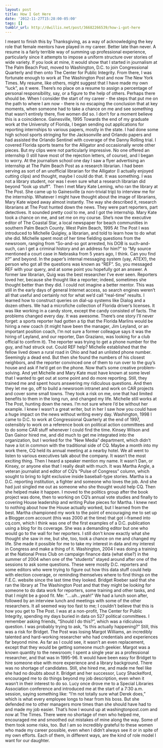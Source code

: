 ```yaml
---
layout: post
title: How I Got Here
date: '2012-11-27T15:28:00-05:00'
tags: []
tumblr_url: http://dwillis.net/post/36682266539/how-i-got-here
---
```

I meant to finish this by Thanksgiving, as a way of acknowledging the key role that female mentors have played in my career. Better late than never.
A resume is a fairly terrible way of summing up professional experience, particularly since it attempts to impose a uniform structure over stories of wide variety. If you look at mine, it would show that I started in journalism at The Palm Beach Post, moved to Washington, D.C. to join Congressional Quarterly and then onto The Center for Public Integrity. From there, I was fortunate enough to work at The Washington Post and now The New York Times.
My resume, like others, might suggest that I have made my own “luck”, as it were. There’s no place on a resume to assign a percentage of personal responsibility, say, or a figure to the help of others. Perhaps there should be. When I consider the start of my career - the steps that put me on the path to where I am now - there is no escaping the conclusion that at key moments, when someone had to take a chance on me and see something that wasn’t entirely there, five women did so. I don’t for a moment believe this is a coincidence.
Gainesville, 1995
Towards the end of my graduate work at the University of Florida, I began sending out applications for reporting internships to various papers, mostly in the state. I had done some high school sports stringing for the Jacksonville and Orlando papers and had assisted the Orlando Sentinel with coverage of the Danny Rolling trial. I covered Florida sports teams for the Alligator and occasionally wrote other pieces. But my clips were not particularly impressive. No one offered an internship (I still have most of the rejection letters, of course), and I began to worry.
At the journalism school one day I saw a flyer advertising an internship at The Palm Beach Post as a research librarian. I had been serving as sort of an unofficial librarian for the Alligator (I actually enjoyed cutting clips) and thought, maybe I could do that. It was something. I was not a library student, nor was I even sure what a research librarian did beyond “look up stuff”. 
Then I met Mary Kate Leming, who ran the library at The Post. She came up to Gainesville (a non-trivial trip) to interview me for the internship. Whatever I might have thought about the image of librarians, Mary Kate wiped away almost instantly. The way she described it, research librarians at The Post hunted down the news. They were part reporters, part detectives. It sounded pretty cool to me, and I got the internship.
Mary Kate took a chance on me, and set me on my course. She’s now the executive editor of The Coastal Star, a local newspaper for beach communities in southern Palm Beach County.
West Palm Beach, 1995
At The Post I was introduced to Michelle Quigley, a librarian, and told to learn how to do what she did. Michelle spent most of her time fielding questions from the newsroom, ranging from “So-and-so got arrested, his DOB is such-and-such, can I get a criminal history and an address for him?” to “My source mentioned a court case in Nebraska from 5 years ago, I think. Can you find it?” and beyond. In the paper’s internal messaging system (yay, ATEX!), the person who got all the questions was known as “REF”. So, you messaged REF with your query, and at some point you hopefully got an answer.
A former law librarian, Quig was the best researcher I’ve ever seen. Reporters loved her, because she thought like a reporter; indeed, sometimes she thought better than they did. I could not imagine a better mentor. This was still in the early days of general Internet access, so search engines weren’t all that useful and certainly not for what we’d call “real-time” results. I learned how to construct queries on dial-up systems like Dialog and a dozen others. We had a microfiche collection of Florida driver’s licenses. It was like working in a candy store, except the candy consisted of facts. The problems changed every day. It was awesome.
There’s one story I’ll never forget: a sports reporter had gotten a tip that the Florida Marlins would be hiring a new coach (it might have been the manager, Jim Leyland, or an important position coach, I’m not sure a former colleague says it was the hiring of Leyland, and our reporter, Dan Graziano, was looking for a club official to confirm it). The reporter was trying to get a phone number for the guy, and had struck out. Could REF help? Michelle established that the fellow lived down a rural road in Ohio and had an unlisted phone number. Seemingly a dead end. But then she found the numbers of his closest neighbors, and the reporter convinced one of them to run over to the guy’s house and ask if he’d get on the phone. Now that’s some creative problem-solving.
And yet Michelle and Mary Kate must have known at some level that I wanted to get out at some point and do more reporting. Still, they trained me and spent hours answering my ridiculous questions. And then they let me go, off to build a newsroom intranet and work on CAR projects and cover some small towns. They took a risk on me, one that had limited benefits to them in the long run, and changed my life.
Michelle still works at The Post, hunting down the news. I’m not sure where I’d be without her example. I knew I wasn’t a great writer, but in her I saw how you could have a huge impact on the news without writing every day.
Washington, 1998
I came to D.C. to work at Congressional Quarterly at the end of 1997, ostensibly to work on a reference book on political action committees and to do some CAR stuff whenever I could find the time. Kinsey Wilson and Dan Gainor hired me, and did much to get me integrated into the organization, but I worked for the “New Media” department, which didn’t have a lot in common with the traditional side of CQ. Maybe a month into my work there, CQ held its annual meeting at a nearby hotel. We all went to listen to various executives talk about the company. It wasn’t the most exciting thing.
Then I heard a speaker mention my name. It wasn’t Dan, or Kinsey, or anyone else that I really dealt with much. It was Martha Angle, a veteran journalist and editor of CQ’s “Pulse of Congress” column, which sought to bring to light exclusive inside baseball-type stories. Martha is a D.C. reporting institution, a fighter and someone who loves the job. And she had just singled me out as someone who she thought would help CQ. Then she helped make it happen.
I moved to the politics group after the book project was done, then to working on CQ’s annual vote studies and finally to covering House leadership and writing Pulse pieces for Martha. I knew next to nothing about how the House actually worked, but I learned from the best. Martha championed my work to the point of encouraging me to set up a Blogger.com account (this was 2000 at the time) that got i-framed into cq.com, which I think was one of the first examples of a D.C. publication using a blog for its coverage. She was a demanding editor but one who would go to the wall for her reporters. I still don’t know exactly what she thought she saw in me, but she, too, took a chance on me and changed my life. She made it possible for me to take my interest in data and my interest in Congress and make a thing of it.
Washington, 2004
I was doing a training at the National Press Club on campaign finance data (what else?) in the summer of 2004 when one of the “students” stayed around after one of the sessions to ask some questions. These were mostly D.C. reporters and some editors who were trying to figure out how this data stuff could help with election coverage, or reminding themselves where to find things on the F.E.C. website since the last time they looked.
Bridget Roeber said that she ran the library at The Washington Post and that they might be looking for someone to do data work for reporters, some training and other tasks, and that I might be a good fit. Me: “….uh…yeah!” We had a lunch soon after, followed by an interview lunch and meetings with some of the other researchers. It all seemed way too fast to me; I couldn’t believe that this is how you get to The Post. I was at a non-profit, The Center for Public Integrity, spending my days buried in data on 527 political committees. I remember asking friends, “Should I do this?”, which was a ridiculous question. I was probably trying to ask, “Is this actually happening?”
Still, this was a risk for Bridget. The Post was losing Margot Williams, an incredibly talented and hard-working researcher who had credentials and experiences far beyond mine. As far as I could see, it wasn’t an even replacement, except that they would be getting someone much geekier. Margot was a known quantity to the newsroom; I spent a single year as a professional researcher, and that was in 1995-96. It would have been easy for Bridget to hire someone else with more experience and a library background. There was no shortage of candidates. Still, she hired me, and made me feel like she had no doubts about it.
Bridget and her successor, Lucy Shackelford, encouraged me to do things beyond my job description, even when it wasn’t in their interest to do so. Lucy once drove me to a Special Libraries Association conference and introduced me at the start of a 7:30 a.m. session, saying something like: “I’m not totally sure what Derek does,” which is what every employee longs to hear from his boss. But she defended me to other managers more times than she should have had to and made my job easier. That’s how I wound up at washingtonpost.com and now at The Times.
There were no shortage of men who helped me, encouraged me and smoothed out mistakes of mine along the way. Some of them took some risks, too. But I am so incredibly grateful to these women who made my career possible, even when I didn’t always see it or in spite of my own efforts. Each of them, in different ways, are the kind of role model I want for our daughter.
